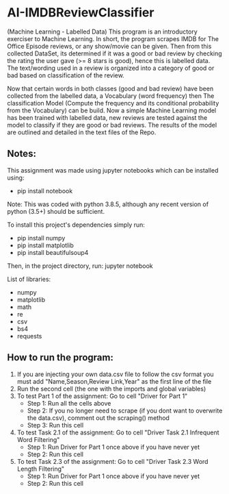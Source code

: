 # AI-IMDBReviewClassifier

(Machine Learning - Labelled Data)
This program is an introductory exerciser to Machine Learning. In short, the program scrapes IMDB for The Office Episode reviews, or any show/movie can be given. Then from this collected DataSet, its determined if it was a good or bad review by checking the rating the user gave (>= 8 stars is good), hence this is labelled data. The text/wording used in a review is organized into a category of good or bad based on classification of the review.

Now that certain words in both classes (good and bad review) have been collected from the labelled data, a Vocabulary (word frequency) then The classification Model (Compute the frequency and its conditional probability from the Vocabulary) can be build. Now a simple Machine Learning model has been trained with labelled data, new reviews are tested against the model to classify if they are good or bad reviews. The results of the model are outlined and detailed in the text files of the Repo.

## Notes:
This assignment was made using jupyter notebooks which can be installed using:
- pip install notebook
    
Note: This was coded with python 3.8.5, although any recent version of python (3.5+) should be sufficient.

To install this project's dependencies simply run:
- pip install numpy
- pip install matplotlib
- pip install beautifulsoup4

Then, in the project directory, run: jupyter notebook

List of libraries:
- numpy
- matplotlib
- math
- re
- csv
- bs4
- requests

## How to run the program:
1. If you are injecting your own data.csv file to follow the csv format you must add "Name,Season,Review Link,Year" as the first line of the file
2. Run the second cell (the one with the imports and global variables)
3. To test Part 1 of the assignment: Go to cell "Driver for Part 1"
    - Step 1: Run all the cells above
    - Step 2: If you no longer need to scrape (if you dont want to overwrite the data.csv), comment out the scraping() method
    - Step 3: Run this cell
4. To test Task 2.1 of the assignment: Go to cell "Driver Task 2.1 Infrequent Word Filtering"
    - Step 1: Run Driver for Part 1 once above if you have never yet
    - Step 2: Run this cell
5. To test Task 2.3 of the assignment: Go to cell "Driver Task 2.3 Word Length Filtering"
    - Step 1: Run Driver for Part 1 once above if you have never yet
    - Step 2: Run this cell